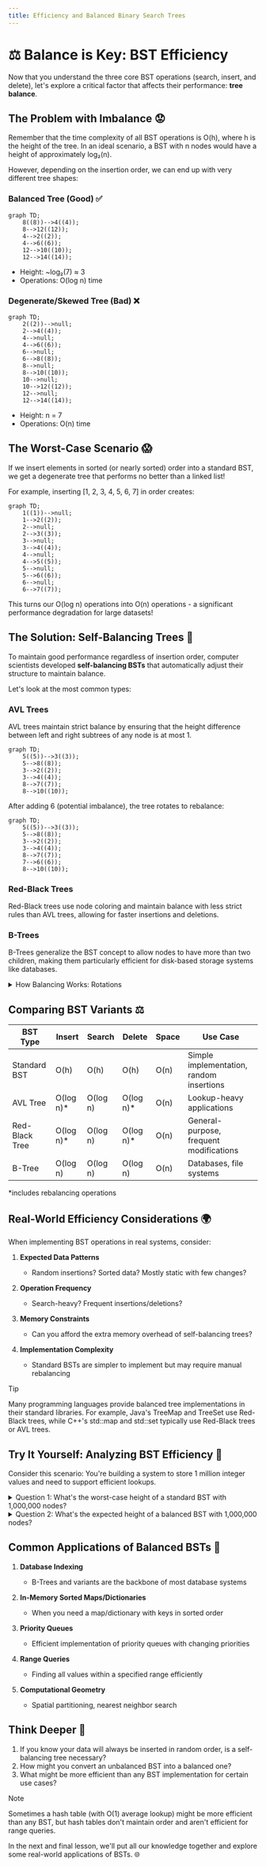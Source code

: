 ```yaml
---
title: Efficiency and Balanced Binary Search Trees
---
```


# ⚖️ Balance is Key: BST Efficiency

Now that you understand the three core BST operations (search, insert, and delete), let's explore a critical factor that affects their performance: **tree balance**.

## The Problem with Imbalance 😟

Remember that the time complexity of all BST operations is O(h), where h is the height of the tree. In an ideal scenario, a BST with n nodes would have a height of approximately log₂(n).

However, depending on the insertion order, we can end up with very different tree shapes:

### Balanced Tree (Good) ✅

```mermaid
graph TD;
    8((8))-->4((4));
    8-->12((12));
    4-->2((2));
    4-->6((6));
    12-->10((10));
    12-->14((14));
```

- Height: ~log₂(7) ≈ 3
- Operations: O(log n) time

### Degenerate/Skewed Tree (Bad) ❌

```mermaid
graph TD;
    2((2))-->null;
    2-->4((4));
    4-->null;
    4-->6((6));
    6-->null;
    6-->8((8));
    8-->null;
    8-->10((10));
    10-->null;
    10-->12((12));
    12-->null;
    12-->14((14));
```

- Height: n = 7
- Operations: O(n) time

## The Worst-Case Scenario 😱

If we insert elements in sorted (or nearly sorted) order into a standard BST, we get a degenerate tree that performs no better than a linked list!

For example, inserting [1, 2, 3, 4, 5, 6, 7] in order creates:

```mermaid
graph TD;
    1((1))-->null;
    1-->2((2));
    2-->null;
    2-->3((3));
    3-->null;
    3-->4((4));
    4-->null;
    4-->5((5));
    5-->null;
    5-->6((6));
    6-->null;
    6-->7((7));
```

This turns our O(log n) operations into O(n) operations - a significant performance degradation for large datasets!

## The Solution: Self-Balancing Trees 🌟

To maintain good performance regardless of insertion order, computer scientists developed **self-balancing BSTs** that automatically adjust their structure to maintain balance.

Let's look at the most common types:

### AVL Trees

AVL trees maintain strict balance by ensuring that the height difference between left and right subtrees of any node is at most 1.

```mermaid
graph TD;
    5((5))-->3((3));
    5-->8((8));
    3-->2((2));
    3-->4((4));
    8-->7((7));
    8-->10((10));
```

After adding 6 (potential imbalance), the tree rotates to rebalance:

```mermaid
graph TD;
    5((5))-->3((3));
    5-->8((8));
    3-->2((2));
    3-->4((4));
    8-->7((7));
    7-->6((6));
    8-->10((10));
```

### Red-Black Trees

Red-Black trees use node coloring and maintain balance with less strict rules than AVL trees, allowing for faster insertions and deletions.

### B-Trees

B-Trees generalize the BST concept to allow nodes to have more than two children, making them particularly efficient for disk-based storage systems like databases.

<details>
<summary>How Balancing Works: Rotations</summary>

Self-balancing trees maintain balance through operations called **rotations**. Here's a simple right rotation example:

Before rotation:
```mermaid
graph TD;
    A((A))-->B((B));
    A-->C((C));
    B-->D((D));
    B-->E((E));
```

After right rotation:
```mermaid
graph TD;
    B((B))-->D((D));
    B-->A((A));
    A-->E((E));
    A-->C((C));
```

Different self-balancing tree implementations have different rules for when and how to perform rotations.
</details>

## Comparing BST Variants ⚖️

| BST Type | Insert | Search | Delete | Space | Use Case |
|----------|--------|--------|--------|-------|----------|
| Standard BST | O(h) | O(h) | O(h) | O(n) | Simple implementation, random insertions |
| AVL Tree | O(log n)* | O(log n) | O(log n)* | O(n) | Lookup-heavy applications |
| Red-Black Tree | O(log n)* | O(log n) | O(log n)* | O(n) | General-purpose, frequent modifications |
| B-Tree | O(log n) | O(log n) | O(log n) | O(n) | Databases, file systems |

*includes rebalancing operations

## Real-World Efficiency Considerations 🌍

When implementing BST operations in real systems, consider:

1. **Expected Data Patterns**
   - Random insertions? Sorted data? Mostly static with few changes?

2. **Operation Frequency**
   - Search-heavy? Frequent insertions/deletions?

3. **Memory Constraints**
   - Can you afford the extra memory overhead of self-balancing trees?

4. **Implementation Complexity**
   - Standard BSTs are simpler to implement but may require manual rebalancing

> [!TIP]
> Many programming languages provide balanced tree implementations in their standard libraries. For example, Java's TreeMap and TreeSet use Red-Black trees, while C++'s std::map and std::set typically use Red-Black trees or AVL trees.

## Try It Yourself: Analyzing BST Efficiency 💪

Consider this scenario: You're building a system to store 1 million integer values and need to support efficient lookups.

<details>
<summary>Question 1: What's the worst-case height of a standard BST with 1,000,000 nodes?</summary>

In the worst case (completely unbalanced), the height could be 1,000,000 - making operations O(1,000,000) in the worst case!
</details>

<details>
<summary>Question 2: What's the expected height of a balanced BST with 1,000,000 nodes?</summary>

log₂(1,000,000) ≈ 20 - making operations O(20) in the worst case!

That's a difference between a lookup taking 1,000,000 steps vs. just 20 steps!
</details>

## Common Applications of Balanced BSTs 🚀

1. **Database Indexing**
   - B-Trees and variants are the backbone of most database systems

2. **In-Memory Sorted Maps/Dictionaries**
   - When you need a map/dictionary with keys in sorted order

3. **Priority Queues**
   - Efficient implementation of priority queues with changing priorities

4. **Range Queries**
   - Finding all values within a specified range efficiently

5. **Computational Geometry**
   - Spatial partitioning, nearest neighbor search

## Think Deeper 🤔

1. If you know your data will always be inserted in random order, is a self-balancing tree necessary?
2. How might you convert an unbalanced BST into a balanced one?
3. What might be more efficient than any BST implementation for certain use cases?

> [!NOTE]
> Sometimes a hash table (with O(1) average lookup) might be more efficient than any BST, but hash tables don't maintain order and aren't efficient for range queries.

In the next and final lesson, we'll put all our knowledge together and explore some real-world applications of BSTs. 🌐 